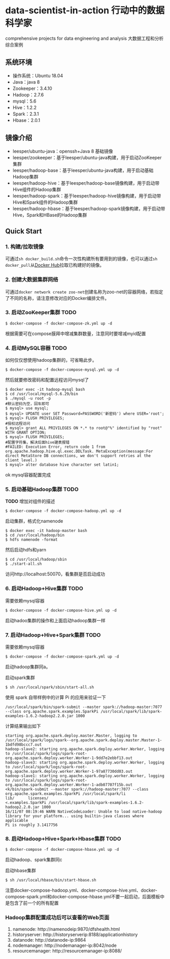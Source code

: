 # data-scientist-in-action 行动中的数据科学家
comprehensive projects for data engineering and analysis
大数据工程和分析综合案例

## 系统环境

* 操作系统：Ubuntu 18.04
* Java：java 8
* Zookeeper：3.4.10
* Hadoop：2.7.6
* mysql：5.6
* Hive：1.2.2
* Spark：2.3.1
* Hbase：2.0.1

## 镜像介绍

* leesper/ubuntu-java：openssh+Java 8 基础镜像 
* leesper/zookeeper：基于leesper/ubuntu-java构建，用于启动ZooKeeper集群
* leesper/hadoop-base：基于leesper/ubuntu-java构建，用于启动基础Hadoop集群
* leesper/hadoop-hive：基于leesper/hadoop-base镜像构建，用于启动带Hive组件的Hadoop集群
* leesper/hadoop-spark：基于leesper/hadoop-hive镜像构建，用于启动带Hive和Spark组件的Hadoop集群
* leesper/hadoop-hbase：基于leesper/hadoop-spark镜像构建，用于启动带Hive，Spark和HBase的Hadoop集群

## Quick Start

### 1. 构建/拉取镜像

可通过`sh docker_build.sh`命令一次性构建所有要用到的镜像，也可以通过`sh docker_pull`从[Docker Hub](https://hub.docker.com/u/leesper/)拉取已构建好的镜像。

### 2. 创建大数据集群网络

可通过`docker network create zoo-net`创建名称为zoo-net的容器网络，若指定了不同的名称，请注意修改对应的Docker编排文件。

### 3. 启动ZooKeeper集群 **TODO**

```
$ docker-compose -f docker-compose-zk.yml up -d
```

根据需要可在compose膜拜中增减集群数量，注意同时要增减myid配置

### 4. 启动MySQL容器 **TODO**

如何仅仅想使用hadoop集群的，可省略此步。

```
$ docker-compose -f docker-compose-mysql.yml up -d
```

然后就要修改密码和配置远程访问mysql了

```
$ docker exec -it hadoop-mysql bash
$ cd /usr/local/mysql-5.6.29/bin
$ ./mysql -u root -p
#默认密码为空，回车即可
$ mysql> use mysql;
$ mysql> UPDATE user SET Password=PASSWORD('新密码') where USER='root';
$ mysql> FLUSH PRIVILEGES;
#授权远程访问
$ mysql> grant ALL PRIVILEGES ON *.* to root@"%" identified by "root" WITH GRANT OPTION;
$ mysql> FLUSH PRIVILEGES;
#配置字符集，解决后面hive建表报错
#FAILED: Execution Error, return code 1 from org.apache.hadoop.hive.ql.exec.DDLTask. MetaException(message:For direct MetaStore DB connections, we don't support retries at the client level.)
$ mysql> alter database hive character set latin1;
```

ok mysql容器配置完成

### 5. 启动基础Hadoop集群 **TODO**

**TODO** 增加对组件的描述

```
$ docker-compose -f docker-compose-hadoop.yml up -d
```

启动集群，格式化namenode

```
$ docker exec -it hadoop-master bash
$ cd /usr/local/hadoop/bin
$ hdfs namenode -format
```

然后启动hdfs和yarn

```
$ cd /usr/local/hadoop/sbin
$ ./start-all.sh
```

 访问http://localhost:50070，看集群是否启动成功

### 6. 启动Hadoop+Hive集群 **TODO**

需要依赖mysql容器

```
$ docker-compose -f docker-compose-hive.yml up -d
```

 启动hadoo集群的操作和上面启动hadoop集群一样

### 7. 启动Hadoop+Hive+Spark集群 **TODO**

需要依赖mysql容器

```
$ docker-compose -f docker-compose-spark.yml up -d
```

 启动hadoop集群同a。

启动spark集群

```
$ sh /usr/local/spark/sbin/start-all.sh
```

使用 spark 自带样例中的计算 Pi 的应用来验证一下

```
/usr/local/spark/bin/spark-submit --master spark://hadoop-master:7077 --class org.apache.spark.examples.SparkPi /usr/local/spark/lib/spark-examples-1.6.2-hadoop2.2.0.jar 1000
```

计算结果输出如下

```
starting org.apache.spark.deploy.master.Master, logging to /usr/local/spark/logs/spark--org.apache.spark.deploy.master.Master-1-1bdfd98bccc7.out
hadoop-slave2: starting org.apache.spark.deploy.worker.Worker, logging to /usr/local/spark/logs/spark-root-org.apache.spark.deploy.worker.Worker-1-9dd7e2ebbf13.out
hadoop-slave3: starting org.apache.spark.deploy.worker.Worker, logging to /usr/local/spark/logs/spark-root-org.apache.spark.deploy.worker.Worker-1-97a87730dd03.out
hadoop-slave1: starting org.apache.spark.deploy.worker.Worker, logging to /usr/local/spark/logs/spark-root-org.apache.spark.deploy.worker.Worker-1-adb07707f15b.out
<k/bin/spark-submit --master spark://hadoop-master:7077 --class org.apache.spark.examples.SparkPi /usr/local/spark/li
lib/      licenses/
<.examples.SparkPi /usr/local/spark/lib/spark-examples-1.6.2-hadoop2.2.0.jar 1000
16/11/07 08:19:46 WARN NativeCodeLoader: Unable to load native-hadoop library for your platform... using builtin-java classes where applicable
Pi is roughly 3.1417756
```

### 8. 启动Hadoop+Hive+Spark+Hbase集群 **TODO**

```
$ docker-compose -f docker-compose-hbase.yml up -d
```

启动hadoop、spark集群同c

启动hbase集群

```
$ sh /usr/local/hbase/bin/start-hbase.sh
```

注意docker-compose-hadoop.yml、docker-compose-hive.yml、docker-compose-spark.yml和docker-compose-hbase.yml不要一起启动，后面模板中是包含了前一个的所有配置

### Hadoop集群配置成功后可以查看的Web页面
1. namenode: http://namenodeip:9870/dfshealth.html
2. historyserver: http://historyserverip:8188/applicationhistory
3. datanode: http://datanode-ip:9864
4. nodemanager: http://nodemanager-ip:8042/node
5. resourcemanager: http://resourcemanager-ip:8088/